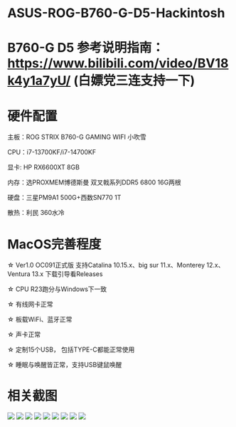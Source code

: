 # ASUS-ROG-B760-G-D5-Hackintosh

# B760-G D5 参考说明指南：https://www.bilibili.com/video/BV18k4y1a7yU/ (白嫖党三连支持一下)

# 硬件配置
主板：ROG STRIX B760-G GAMING WIFI 小吹雪

CPU：i7-13700KF/i7-14700KF

显卡: HP RX6600XT 8GB 

内存：选PROXMEM博德斯曼 双叉戟系列DDR5 6800 16G两根

硬盘：三星PM9A1 500G+西数SN770 1T

散热：利民 360水冷

# MacOS完善程度

☆ Ver1.0 OC091正式版 支持Catalina 10.15.x、big sur 11.x、Monterey 12.x、Ventura 13.x 下载引导看Releases

☆ CPU R23跑分与Windows下一致

☆ 有线网卡正常

☆ 板载WiFi、蓝牙正常

☆ 声卡正常

☆ 定制15个USB， 包括TYPE-C都能正常使用

☆ 睡眠与唤醒皆正常，支持USB键鼠唤醒

# 相关截图
![](https://github.com/Xmingbai/ASUS-ROG-B760-G-D5-Hackintosh/blob/main/1.png)
![](https://github.com/Xmingbai/ASUS-ROG-B760-G-D5-Hackintosh/blob/main/2.png)
![](https://github.com/Xmingbai/ASUS-ROG-B760-G-D5-Hackintosh/blob/main/3.png)
![](https://github.com/Xmingbai/ASUS-ROG-B760-G-D5-Hackintosh/blob/main/4.png)
![](https://github.com/Xmingbai/ASUS-ROG-B760-G-D5-Hackintosh/blob/main/5.png)
![](https://github.com/Xmingbai/ASUS-ROG-B760-G-D5-Hackintosh/blob/main/6.png)
![](https://github.com/Xmingbai/ASUS-ROG-B760-G-D5-Hackintosh/blob/main/7.png)
![](https://github.com/Xmingbai/ASUS-ROG-B760-G-D5-Hackintosh/blob/main/8.png)
![](https://github.com/Xmingbai/ASUS-ROG-B760-G-D5-Hackintosh/blob/main/9.png)


